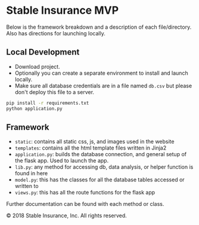 # Stable Insurance MVP

Below is the framework breakdown and a description of each file/directory.
Also has directions for launching locally.


## Local Development

- Download project.
- Optionally you can create a separate environment to install and launch locally.
- Make sure all database credentials are in a file named `db.csv` but please don't deploy this file to a server.
```sh
pip install -r requirements.txt
python application.py
```

## Framework

- `static`: contains all static css, js, and images used in the website
- `templates`: contains all the html template files written in Jinja2
- `application.py`: builds the database connection, and general setup of the flask app. Used to launch the app.
- `lib.py`: any method for accessing db, data analysis, or helper function is found in here
- `model.py`: this has the classes for all the database tables accessed or written to
- `views.py`: this has all the route functions for the flask app

Further documentation can be found with each method or class.


© 2018 Stable Insurance, Inc. All rights reserved.
